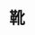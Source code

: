 ---
title: 靴
description: 鞋
kana: くつ
pronunciation: kutsu
tone: ②
type: 名词
pubDate: 2024-08-15 00:00:14
lessonIndex: 3
---